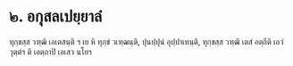 <h1>๒. อกุสลเปยฺยาลํ</h1>
<p> ทุกฺขสฺส วฑฺฒิ เอเตสนฺติ ฯ เย หิ ทุกฺขํ วเฑฺฒนฺติ, ปุนปฺปุนํ อุปฺปาเทนฺติ, ทุกฺขสฺส วฑฺฒิ เตสํ อตฺถีติ เอวํ วุตฺตํฯ ติ เอตฺถาปิ เอเสว นโยฯ</p>





